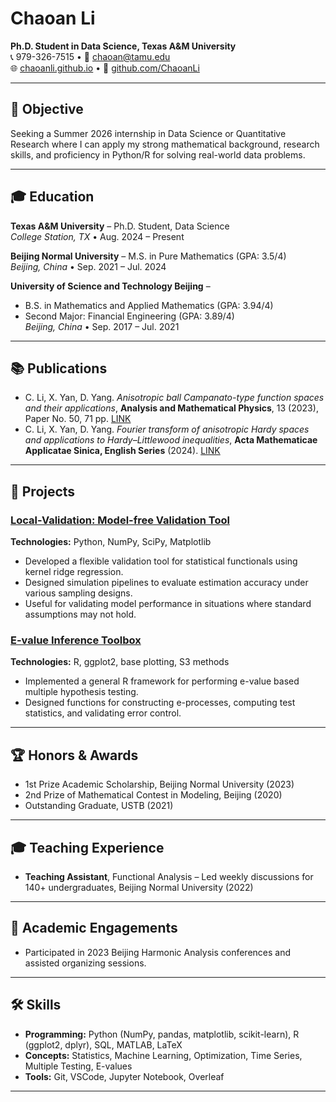# Chaoan Li

**Ph.D. Student in Data Science, Texas A&M University**  
📞 979-326-7515 • 📧 [chaoan@tamu.edu](mailto:chaoan@tamu.edu)  
🌐 [chaoanli.github.io](https://chaoanli.github.io) • 🐙 [github.com/ChaoanLi](https://github.com/ChaoanLi)

---

## 🎯 Objective

Seeking a Summer 2026 internship in Data Science or Quantitative Research where I can apply my strong mathematical background, research skills, and proficiency in Python/R for solving real-world data problems.

---

## 🎓 Education

**Texas A&M University** – Ph.D. Student, Data Science  
*College Station, TX* • Aug. 2024 – Present

**Beijing Normal University** – M.S. in Pure Mathematics (GPA: 3.5/4)  
*Beijing, China* • Sep. 2021 – Jul. 2024

**University of Science and Technology Beijing** –  
- B.S. in Mathematics and Applied Mathematics (GPA: 3.94/4)  
- Second Major: Financial Engineering (GPA: 3.89/4)  
*Beijing, China* • Sep. 2017 – Jul. 2021

---

## 📚 Publications

- C. Li, X. Yan, D. Yang. *Anisotropic ball Campanato-type function spaces and their applications*, **Analysis and Mathematical Physics**, 13 (2023), Paper No. 50, 71 pp.  [LINK](https://link.springer.com/article/10.1007/s13324-023-00814-w)
- C. Li, X. Yan, D. Yang. *Fourier transform of anisotropic Hardy spaces and applications to Hardy–Littlewood inequalities*, **Acta Mathematicae Applicatae Sinica, English Series** (2024). [LINK](https://doi.org/10.1007/s10255-024-1124-5)

---

## 🧪 Projects

### [Local-Validation: Model-free Validation Tool](https://github.com/ChaoanLi/local-validation)  
**Technologies:** Python, NumPy, SciPy, Matplotlib  
- Developed a flexible validation tool for statistical functionals using kernel ridge regression.  
- Designed simulation pipelines to evaluate estimation accuracy under various sampling designs.  
- Useful for validating model performance in situations where standard assumptions may not hold.

### [E-value Inference Toolbox](https://github.com/ChaoanLi/E-value)  
**Technologies:** R, ggplot2, base plotting, S3 methods  
- Implemented a general R framework for performing e-value based multiple hypothesis testing.  
- Designed functions for constructing e-processes, computing test statistics, and validating error control.

---

## 🏆 Honors & Awards

- 1st Prize Academic Scholarship, Beijing Normal University (2023)  
- 2nd Prize of Mathematical Contest in Modeling, Beijing (2020)  
- Outstanding Graduate, USTB (2021)

---

## 🎓 Teaching Experience

- **Teaching Assistant**, Functional Analysis – Led weekly discussions for 140+ undergraduates, Beijing Normal University (2022)

---

## 📢 Academic Engagements

- Participated in 2023 Beijing Harmonic Analysis conferences and assisted organizing sessions.

---

## 🛠 Skills

- **Programming:** Python (NumPy, pandas, matplotlib, scikit-learn), R (ggplot2, dplyr), SQL, MATLAB, LaTeX  
- **Concepts:** Statistics, Machine Learning, Optimization, Time Series, Multiple Testing, E-values  
- **Tools:** Git, VSCode, Jupyter Notebook, Overleaf

---
